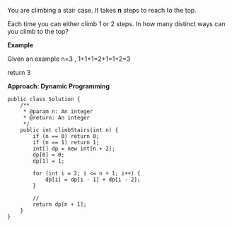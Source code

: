 You are climbing a stair case. It takes **n** steps to reach to the top.

Each time you can either climb 1 or 2 steps. In how many distinct ways can you climb to the top?

**Example**

Given an example n=3 , 1+1+1=2+1=1+2=3

return 3

**Approach: Dynamic Programming**

```
public class Solution {
    /**
     * @param n: An integer
     * @return: An integer
     */
    public int climbStairs(int n) {
        if (n == 0) return 0;
        if (n == 1) return 1;
        int[] dp = new int[n + 2];
        dp[0] = 0;
        dp[1] = 1;
        
        for (int i = 2; i <= n + 1; i++) {
            dp[i] = dp[i - 1] + dp[i - 2];
        }
        
        // 
        return dp[n + 1];
    }
}
```



